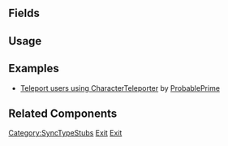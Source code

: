 <languages></languages> <translate>

## Fields

## Usage

## Examples

-   [Teleport users using
    CharacterTeleporter](https://www.youtube.com/watch?v=vPj43dD8CQ4) by
    [ProbablePrime](User:ProbablePrime "wikilink")

## Related Components

</translate>

[Category:SyncTypeStubs](Category:SyncTypeStubs "wikilink")
[Exit](Category:SyncTypes{{#translation:}} "wikilink")
[Exit](Category:SyncTypes:Uncategorized{{#translation:}} "wikilink")
